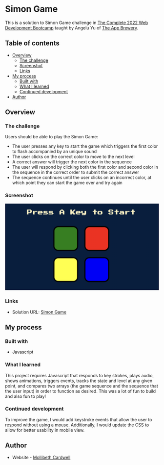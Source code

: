 # Simon Game

This is a solution to Simon Game challenge in [The Complete 2022 Web Development Bootcamp](https://www.udemy.com/course/the-complete-web-development-bootcamp/) taught by Angelu Yu of [The App Brewery](https://appbrewery.com/).

## Table of contents

- [Overview](#overview)
  - [The challenge](#the-challenge)
  - [Screenshot](#screenshot)
  - [Links](#links)
- [My process](#my-process)
  - [Built with](#built-with)
  - [What I learned](#what-i-learned)
  - [Continued development](#continued-development)
- [Author](#author)



## Overview

### The challenge

Users should be able to play the Simon Game:

- The user presses any key to start the game which triggers the first color to flash accompanied by an unique sound
- The user clicks on the correct color to move to the next level
- A correct answer will trigger the next color in the sequence
- The user will respond by clicking both the first color and second color in the sequence in the correct order to submit the correct answer
- The sequence continues until the user clicks on an incorrect color, at which point they can start the game over and try again


### Screenshot

![](./screenshot.png)


### Links

- Solution URL: [Simon Game](https://mollibeth.dev/simon-game)

## My process

### Built with

- Javascript


### What I learned

This project requires Javascript that responds to key strokes, plays audio, shows animations, triggers events, tracks the state and level at any given point, and compares two arrays (the game sequence and the sequence that the user input) in order to function as desired. This was a lot of fun to build and also fun to play!


### Continued development

To improve the game, I would add keystroke events that allow the user to respond without using a mouse. Additionally, I would update the CSS to allow for better usability in mobile view.


## Author

- Website - [Mollibeth Cardwell](https://www.mollibeth.dev)
